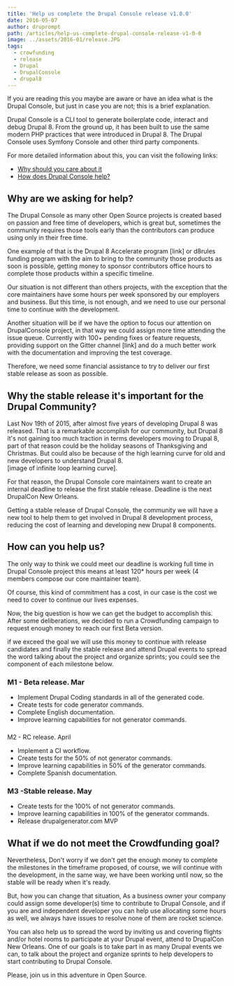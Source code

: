 ```yaml
---
title: 'Help us complete the Drupal Console release v1.0.0'
date: 2016-05-07
author: druprompt
path: /articles/help-us-complete-drupal-console-release-v1-0-0
image: ../assets/2016-01/release.JPG
tags:
  - crowfunding
  - release
  - Drupal
  - DrupalConsole
  - drupal8
---
```


If you are reading this you maybe are aware or have an idea what is the Drupal Console, but just in case you are not; this is a brief explanation.

Drupal Console is a CLI tool to generate boilerplate code, interact and debug Drupal 8. From the ground up, it has been built to use the same modern PHP practices that were introduced in Drupal 8. The Drupal Console uses Symfony Console and other third party components.

For more detailed information about this, you can visit the following links:

- [Why should you care about it](https://hechoendrupal.gitbooks.io/drupal-console/content/en/about/why-should-you-care-about.html)
- [How does Drupal Console help?](https://hechoendrupal.gitbooks.io/drupal-console/content/en/about/how-does-drupal-console-help.html)

  
 Why are we asking for help?
-------------------------------

The Drupal Console as many other Open Source projects is created based on passion and free time of developers, which is great but, sometimes the community requires those tools early than the contributors can produce using only in their free time.

One example of that is the Drupal 8 Accelerate program \[link\] or d8rules funding program with the aim to bring to the community those products as soon is possible, getting money to sponsor contributors office hours to complete those products within a specific timeline.

Our situation is not different than others projects, with the exception that the core maintainers have some hours per week sponsored by our employers and business. But this time, is not enough, and we need to use our personal time to continue with the development.

 Another situation will be if we have the option to focus our attention on DrupalConsole project, in that way we could assign more time attending the issue queue. Currently with 100+ pending fixes or feature requests, providing support on the Gitter channel \[link\] and do a much better work with the documentation and improving the test coverage.

Therefore, we need some financial assistance to try to deliver our first stable release as soon as possible.

Why the stable release it's important for the Drupal Community?
---------------------------------------------------------------

Last Nov 19th of 2015, after almost five years of developing Drupal 8 was released. That is a remarkable accomplish for our community, but Drupal 8 it's not gaining too much traction in terms developers moving to Drupal 8, part of that reason could be the holiday seasons of Thanksgiving and Christmas. But could also be because of the high learning curve for old and new developers to understand Drupal 8.  
 \[image of infinite loop learning curve\].

For that reason, the Drupal Console core maintainers want to create an internal deadline to release the first stable release. Deadline is the next DrupalCon New Orleans.

Getting a stable release of Drupal Console, the community we will have a new tool to help them to get involved in Drupal 8 development process, reducing the cost of learning and developing new Drupal 8 components.

How can you help us?
--------------------

The only way to think we could meet our deadline is working full time in Drupal Console project this means at least 120\* hours per week (4 members compose our core maintainer team).

Of course, this kind of commitment has a cost, in our case is the cost we need to cover to continue our lives expenses.

Now, the big question is how we can get the budget to accomplish this. After some deliberations, we decided to run a Crowdfunding campaign to request enough money to reach our first Beta version.

 if we exceed the goal we will use this money to continue with release candidates and finally the stable release and attend Drupal events to spread the word talking about the project and organize sprints; you could see the component of each milestone below.

### M1 - Beta release. Mar

- Implement Drupal Coding standards in all of the generated code.
- Create tests for code generator commands.
- Complete English documentation.
- Improve learning capabilities for not generator commands.

###   
 M2 - RC release. April

- Implement a CI workflow.
- Create tests for the 50% of not generator commands.
- Improve learning capabilities in 50% of the generator commands.
- Complete Spanish documentation.

### M3 -Stable release. May

- Create tests for the 100% of not generator commands.
- Improve learning capabilities in 100% of the generator commands.
- Release drupalgenerator.com MVP

What if we do not meet the Crowdfunding goal?
---------------------------------------------

Nevertheless, Don't worry if we don't get the enough money to complete the milestones in the timeframe proposed, of course, we will continue with the development, in the same way, we have been working until now, so the stable will be ready when it's ready.

But, how you can change that situation, As a business owner your company could assign some developer(s) time to contribute to Drupal Console, and if you are and independent developer you can help use allocating some hours as well, we always have issues to resolve none of them are rocket science.

You can also help us to spread the word by inviting us and covering flights and/or hotel rooms to participate at your Drupal event, attend to DrupalCon New Orleans. One of our goals is to take part in as many Drupal events we can, to talk about the project and organize sprints to help developers to start contributing to Drupal Console.

Please, join us in this adventure in Open Source.
